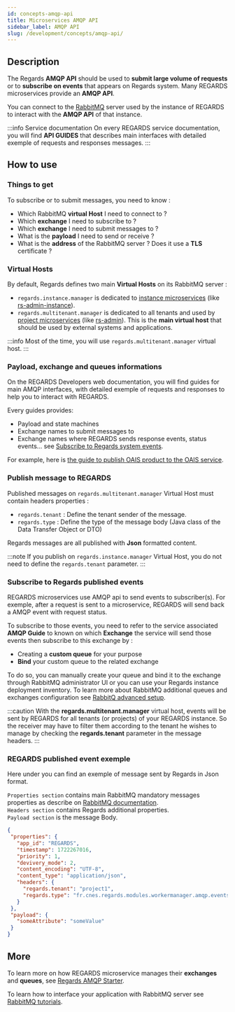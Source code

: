 ```yaml
---
id: concepts-amqp-api
title: Microservices AMQP API
sidebar_label: AMQP API
slug: /development/concepts/amqp-api/
---
```


## Description

The Regards **AMQP API** should be used to **submit large volume of requests** or to **subscribe on events** that
appears on Regards system. Many REGARDS microservices provide an **AMQP API**.

You can connect to the [RabbitMQ](https://www.rabbitmq.com/) server used by the instance of REGARDS to interact with the
**AMQP API** of that instance.

:::info Service documentation
On every REGARDS service documentation, you will find **API GUIDES** that describes main interfaces with detailed
exemple of requests and responses messages.
:::

## How to use

### Things to get

To subscribe or to submit messages, you need to know :

- Which RabbitMQ **virtual Host** I need to connect to ?
- Which **exchange** I need to subscribe to ?
- Which **exchange** I need to submit messages to ?
- What is the **payload** I need to send or receive ?
- What is the **address** of the RabbitMQ server ? Does it use a **TLS** certificate ?

### Virtual Hosts

By default, Regards defines two main **Virtual Hosts** on its RabbitMQ server :

- `regards.instance.manager` is dedicated to [instance microservices](03-multitenant.md) (like
  [rs-admin-instance](../backend/regards/admin-instance/overview.md)).
- `regards.multitenant.manager` is dedicated to all tenants and used by [project microservices](03-multitenant.md) (like
  [rs-admin](../backend/regards/admin/admin.md)). This is the **main virtual host** that should be used by external
  systems and applications.

:::info
Most of the time, you will use `regards.multitenant.manager` virtual host.
:::

### Payload, exchange and queues informations

On the REGARDS Developers web documentation, you will find guides for main AMQP interfaces, with detailed exemple of
requests and responses to help you to interact with REGARDS.

Every guides provides:

- Payload and state machines
- Exchange names to submit messages to
- Exchange names where REGARDS sends response events, status events...
  see [Subscribe to Regards system events](#subscribe-to-regards-published-events).

For example, here
is [the guide to publish OAIS product to the OAIS service](../services/ingest/api-guides/amqp/ingest-amqp-publish-product.mdx).

### Publish message to REGARDS

Published messages on `regards.multitenant.manager` Virtual Host must contain headers properties :

- `regards.tenant` : Define the tenant sender of the message.
- `regards.type` : Define the type of the message body (Java class of the Data Transfer Object or DTO)

Regards messages are all published with **Json** formatted content.

:::note
If you publish on `regards.instance.manager` Virtual Host, you do not need to define the `regards.tenant` parameter.
:::

### Subscribe to Regards published events

REGARDS microservices use AMQP api to send events to subscriber(s). For exemple, after a request is sent to a
microservice,
REGARDS will send back a AMQP event with request status.

To subscribe to those events, you need to refer to the service associated **AMQP Guide** to known on which **Exchange**
the service will send those events then subscribe to this exchange by :

- Creating a **custom queue** for your purpose
- **Bind** your custom queue to the related exchange

To do so, you can manually create your queue and bind it to the exchange through RabbitMQ administrator UI or you can
use your Regards instance deployment inventory. To learn more about RabbitMQ additional queues and exchanges
configuration see [RabbitQ advanced setup](../../setup/swarm/advanced/swarm-rabbitmq.md).

:::caution
With the **regards.multitenant.manager** virtual host, events will be sent by REGARDS for all tenants (or projects) 
of your REGARDS instance. So the receiver may have to filter them according to the tenant he wishes to manage by checking
the **regards.tenant** parameter in the message headers.
:::

### REGARDS published event exemple

Here under you can find an exemple of message sent by Regards in Json format.

`Properties section` contains main RabbitMQ mandatory messages properties as describe
on [RabbitMQ documentation](https://www.rabbitmq.com/docs/publishers#message-properties).  
`Headers section` contains Regards additional properties.  
`Payload section` is the message Body.

 ```json
 {
  "properties": {
    "app_id": "REGARDS",
    "timestamp": 1722267016,
    "priority": 1,
    "devivery_mode": 2,
    "content_encoding": "UTF-8",
    "content_type": "application/json",
    "headers": {
      "regards.tenant": "project1",
      "regards.type": "fr.cnes.regards.modules.workermanager.amqp.events.out.ResponseEvent"
    }
  },
  "payload": {
    "someAttribute": "someValue"
  }
}
 ```

## More

To learn more on how REGARDS microservice manages their **exchanges** and **queues**,
see [Regards AMQP Starter](../framework/starters/amqp-starter.md).

To learn how to interface your application with RabbitMQ server
see [RabbitMQ tutorials](https://www.rabbitmq.com/tutorials).

